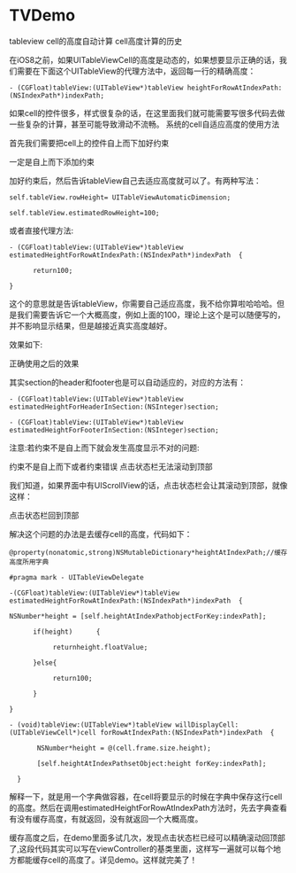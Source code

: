 # TVDemo
tableview cell的高度自动计算
 cell高度计算的历史

在iOS8之前，如果UITableViewCell的高度是动态的，如果想要显示正确的话，我们需要在下面这个UITableView的代理方法中，返回每一行的精确高度：

    - (CGFloat)tableView:(UITableView*)tableView heightForRowAtIndexPath:(NSIndexPath*)indexPath;

如果cell的控件很多，样式很复杂的话，在这里面我们就可能需要写很多代码去做一些复杂的计算，甚至可能导致滑动不流畅。
系统的cell自适应高度的使用方法

首先我们需要把cell上的控件自上而下加好约束

一定是自上而下添加约束

加好约束后，然后告诉tableView自己去适应高度就可以了。有两种写法：

    self.tableView.rowHeight= UITableViewAutomaticDimension;

    self.tableView.estimatedRowHeight=100;

或者直接代理方法:

    - (CGFloat)tableView:(UITableView*)tableView estimatedHeightForRowAtIndexPath:(NSIndexPath*)indexPath  {

          return100;

    }

这个的意思就是告诉tableView，你需要自己适应高度，我不给你算啦哈哈哈。但是我们需要告诉它一个大概高度，例如上面的100，理论上这个是可以随便写的，并不影响显示结果，但是越接近真实高度越好。

效果如下:



正确使用之后的效果

其实section的header和footer也是可以自动适应的，对应的方法有：

    - (CGFloat)tableView:(UITableView*)tableView estimatedHeightForHeaderInSection:(NSInteger)section;

    - (CGFloat)tableView:(UITableView*)tableView estimatedHeightForFooterInSection:(NSInteger)section;

注意:若约束不是自上而下就会发生高度显示不对的问题:



约束不是自上而下或者约束错误
点击状态栏无法滚动到顶部

我们知道，如果界面中有UIScrollView的话，点击状态栏会让其滚动到顶部，就像这样：


点击状态栏回到顶部

解决这个问题的办法是去缓存cell的高度，代码如下：

    @property(nonatomic,strong)NSMutableDictionary*heightAtIndexPath;//缓存高度所用字典

    #pragma mark - UITableViewDelegate

    -(CGFloat)tableView:(UITableView*)tableView estimatedHeightForRowAtIndexPath:(NSIndexPath*)indexPath  {

    NSNumber*height = [self.heightAtIndexPathobjectForKey:indexPath];

          if(height)      {

               returnheight.floatValue;   

          }else{

               return100;   

          } 

    }

    - (void)tableView:(UITableView*)tableView willDisplayCell:(UITableViewCell*)cell forRowAtIndexPath:(NSIndexPath*)indexPath  {

           NSNumber*height = @(cell.frame.size.height);  

           [self.heightAtIndexPathsetObject:height forKey:indexPath];

      }

解释一下，就是用一个字典做容器，在cell将要显示的时候在字典中保存这行cell的高度。然后在调用estimatedHeightForRowAtIndexPath方法时，先去字典查看有没有缓存高度，有就返回，没有就返回一个大概高度。

缓存高度之后，在demo里面多试几次，发现点击状态栏已经可以精确滚动回顶部了,这段代码其实可以写在viewController的基类里面，这样写一遍就可以每个地方都能缓存cell的高度了。详见demo。这样就完美了！
